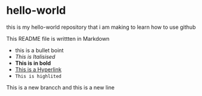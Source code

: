 # hello-world
this is my hello-world repository that i am making to learn how to use github

This README file is writtten in Markdown

- this is a bullet boint 
- _This is Italisised_
- __This is in bold__
- [This is a Hyperlink](https://www.youtube.com/watch?v=dQw4w9WgXcQ)
- `This is highlited`

This is a new brancch and this is a new line
